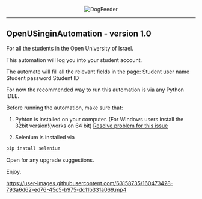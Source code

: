  <p align="center"> <img src="https://komarev.com/ghpvc/?username=OpenUSinginAutomation&label=Repo%20views&color=0e75b6&style=flat" alt="DogFeeder" /> </p>

___
## OpenUSinginAutomation - version 1.0

For all the students in the Open University of Israel.

This automation will log you into your student account.

The automate will fill all the relevant fields in the page:
  Student user name
  Student password
  Student ID

For now the recommended way to run this automation is via any Python IDLE.

Before running the automation, make sure that:
1. Pyhton is installed on your computer. (For Windows users install the 32bit version!(works on 64 bit) [Resolve problem for this issue](https://stackoverflow.com/questions/23081507/where-to-find-64-bit-version-of-chromedriver-exe-for-selenium-webdriver)

3. Selenium is installed via  

```ruby
pip install selenium
```

Open for any upgrade suggestions.

Enjoy.


https://user-images.githubusercontent.com/63158735/160473428-793a6d62-ed76-45c5-b975-dc11b331a069.mp4

